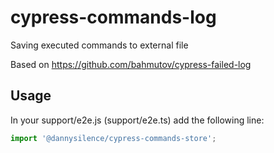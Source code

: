 # cypress-commands-log
Saving executed commands to external file


Based on https://github.com/bahmutov/cypress-failed-log

## Usage
In your support/e2e.js (support/e2e.ts) add the following line:
```javascript
import '@dannysilence/cypress-commands-store';
```